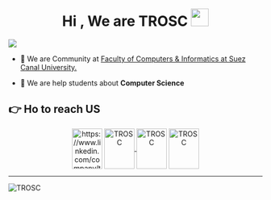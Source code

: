 <h1 align="center">Hi , We are TROSC <img src="https://media.giphy.com/media/hvRJCLFzcasrR4ia7z/giphy.gif" width="35"></h1>


  <a href="https://github.com/DenverCoder1/readme-typing-svg"><img src="https://readme-typing-svg.herokuapp.com?font=Time+New+Roman&color=%23C8BE25&size=25&center=true&vCenter=true&width=600&height=100&lines=Community+in+FCI+SCU;Community+in+FCI+SCU;"></a>
</p>

- 🔭 We are Community at [Faculty of Computers & Informatics at Suez Canal University.](http://suez.edu.eg/ar/?page_id=7325&lang=en)

- 🌱 We are help students about **Computer Science**
  



## 👉 Ho to reach US 
<p align="center">
<a href="https://www.linkedin.com/company/troscscu/" target="blank"><img align="center" src="https://raw.githubusercontent.com/rahuldkjain/github-profile-readme-generator/master/src/images/icons/Social/linked-in-alt.svg" alt="https://www.linkedin.com/company/troscscu/" height="80" width="60"    /      ></a>
<a href="https://www.facebook.com/profile.php?id=61552063073074&mibextid=ZbWKwL" target="blank"><img align="center" src="https://raw.githubusercontent.com/rahuldkjain/github-profile-readme-generator/master/src/images/icons/Social/facebook.svg" alt="TROSC" height="80" width="60" />         </a>
<a href="https://twitter.com/TROSC_SCU" target="blank"><img align="center" src="https://raw.githubusercontent.com/rahuldkjain/github-profile-readme-generator/master/src/images/icons/Social/twitter.svg" alt="TROSC" height="80" width="60" /></a>
<a href="https://www.youtube.com/@troscscu4434" target="blank"><img align="center" src="https://raw.githubusercontent.com/rahuldkjain/github-profile-readme-generator/master/src/images/icons/Social/youtube.svg" alt="TROSC" height="80" width="60" /     ></a>


</p>
<hr>

![TROSC](https://github.com/TROSC-SCU/TROSC-SCU/assets/128643049/5dc44cec-2ffc-4ad8-9082-3f086463c67d)



